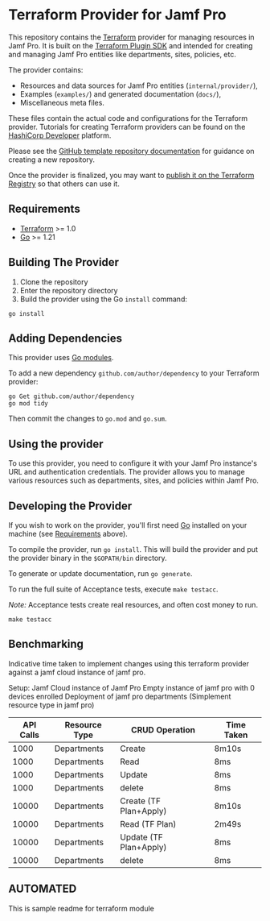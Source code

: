 # Terraform Provider for Jamf Pro

This repository contains the [Terraform](https://www.terraform.io) provider for managing resources in Jamf Pro. It is built on the [Terraform Plugin SDK](https://github.com/hashicorp/terraform-plugin-sdk) and intended for creating and managing Jamf Pro entities like departments, sites, policies, etc.

The provider contains:

- Resources and data sources for Jamf Pro entities (`internal/provider/`),
- Examples (`examples/`) and generated documentation (`docs/`),
- Miscellaneous meta files.

These files contain the actual code and configurations for the Terraform provider. Tutorials for creating Terraform providers can be found on the [HashiCorp Developer](https://developer.hashicorp.com/terraform/tutorials/providers-plugin-framework) platform. 

Please see the [GitHub template repository documentation](https://help.github.com/en/github/creating-cloning-and-archiving-repositories/creating-a-repository-from-a-template) for guidance on creating a new repository.

Once the provider is finalized, you may want to [publish it on the Terraform Registry](https://developer.hashicorp.com/terraform/registry/providers/publishing) so that others can use it.

## Requirements

- [Terraform](https://developer.hashicorp.com/terraform/downloads) >= 1.0
- [Go](https://golang.org/doc/install) >= 1.21

## Building The Provider

1. Clone the repository
2. Enter the repository directory
3. Build the provider using the Go `install` command:

```shell
go install
```

## Adding Dependencies

This provider uses [Go modules](https://github.com/golang/go/wiki/Modules).

To add a new dependency `github.com/author/dependency` to your Terraform provider:

```shell
go Get github.com/author/dependency
go mod tidy
```

Then commit the changes to `go.mod` and `go.sum`.

## Using the provider

To use this provider, you need to configure it with your Jamf Pro instance's URL and authentication credentials. The provider allows you to manage various resources such as departments, sites, and policies within Jamf Pro.

## Developing the Provider

If you wish to work on the provider, you'll first need [Go](http://www.golang.org) installed on your machine (see [Requirements](#requirements) above).

To compile the provider, run `go install`. This will build the provider and put the provider binary in the `$GOPATH/bin` directory.

To generate or update documentation, run `go generate`.

To run the full suite of Acceptance tests, execute `make testacc`.

*Note:* Acceptance tests create real resources, and often cost money to run.

```shell
make testacc
```

## Benchmarking

Indicative time taken to implement changes using this terraform provider against a jamf cloud instance of jamf pro.

Setup:
Jamf Cloud instance of Jamf Pro
Empty instance of jamf pro with 0 devices enrolled
Deployment of jamf pro departments (Simplement resource type in jamf pro)

| API Calls      | Resource Type | CRUD Operation        | Time Taken   |
| ---------------| ------------- |-----------------------|--------------|
| 1000           | Departments   | Create                | 8m10s        |
| 1000           | Departments   | Read                  | 8ms          |
| 1000           | Departments   | Update                | 8ms          |
| 1000           | Departments   | delete                | 8ms          |
| 10000          | Departments   | Create (TF Plan+Apply)| 8m10s        |
| 10000          | Departments   | Read (TF Plan)        | 2m49s        |
| 10000          | Departments   | Update (TF Plan+Apply)| 8ms          |
| 10000          | Departments   | delete                | 8ms          |

## AUTOMATED
This is sample readme for terraform module
<!-- BEGIN_AUTOMATED_TF_DOCS_BLOCK -->
<!-- END_AUTOMATED_TF_DOCS_BLOCK -->